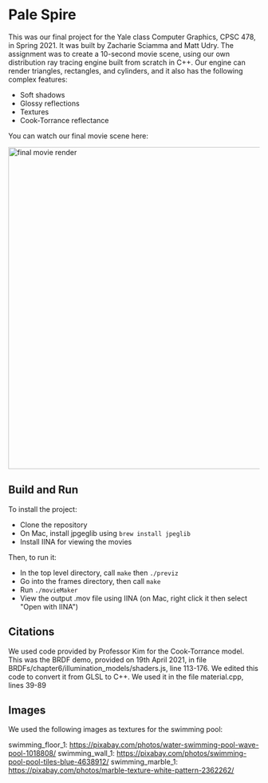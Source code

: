 # Pale Spire

This was our final project for the Yale class Computer Graphics, CPSC 478, in Spring 2021. It was built by Zacharie Sciamma and Matt Udry. The assignment was to create a 10-second movie scene, using our own distribution ray tracing engine built from scratch in C++. Our engine can render triangles, rectangles, and cylinders, and it also has the following complex features:

* Soft shadows
* Glossy reflections
* Textures
* Cook-Torrance reflectance

You can watch our final movie scene here: 

[<img width="644" alt="final movie render" src="https://user-images.githubusercontent.com/17149360/191397859-a5d1b7e9-6de7-4dea-ae22-db19bac4f249.png">](https://youtu.be/4R8zlZl6tE4)

## Build and Run

To install the project:

* Clone the repository
* On Mac, install jpgeglib using `brew install jpeglib`
* Install IINA for viewing the movies

Then, to run it:

* In the top level directory, call `make` then `./previz`
* Go into the frames directory, then call `make`
* Run `./movieMaker`
* View the output .mov file using IINA (on Mac, right click it then select "Open with IINA")

## Citations

We used code provided by Professor Kim for the Cook-Torrance model. This was the BRDF demo, provided on 19th April 2021, in file BRDFs/chapter6/illumination_models/shaders.js, line 113-176. We edited this code to convert it from GLSL to C++. We used it in the file material.cpp, lines 39-89

## Images

We used the following images as textures for the swimming pool:

swimming_floor_1: https://pixabay.com/photos/water-swimming-pool-wave-pool-1018808/
swimming_wall_1: https://pixabay.com/photos/swimming-pool-pool-tiles-blue-4638912/
swimming_marble_1: https://pixabay.com/photos/marble-texture-white-pattern-2362262/
